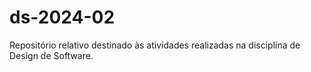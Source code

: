 # ds-2024-02
Repositório relativo destinado às atividades realizadas na disciplina de Design de Software.

